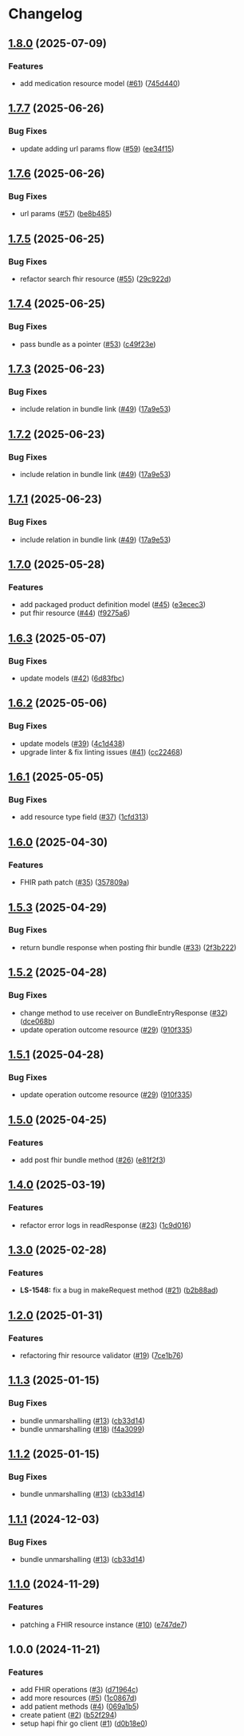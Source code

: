 # Changelog

## [1.8.0](https://github.com/savannahghi/hapi-fhir-go/compare/v1.7.7...v1.8.0) (2025-07-09)


### Features

* add medication resource model ([#61](https://github.com/savannahghi/hapi-fhir-go/issues/61)) ([745d440](https://github.com/savannahghi/hapi-fhir-go/commit/745d44019a89782347c6c8adedb62ca559c5d209))

## [1.7.7](https://github.com/savannahghi/hapi-fhir-go/compare/v1.7.6...v1.7.7) (2025-06-26)


### Bug Fixes

* update adding url params flow ([#59](https://github.com/savannahghi/hapi-fhir-go/issues/59)) ([ee34f15](https://github.com/savannahghi/hapi-fhir-go/commit/ee34f1554bc7a5e1aa095316d995c9a3b6a7e852))

## [1.7.6](https://github.com/savannahghi/hapi-fhir-go/compare/v1.7.5...v1.7.6) (2025-06-26)


### Bug Fixes

* url params ([#57](https://github.com/savannahghi/hapi-fhir-go/issues/57)) ([be8b485](https://github.com/savannahghi/hapi-fhir-go/commit/be8b4851eec7f8e0a1073358d337b74501b862a0))

## [1.7.5](https://github.com/savannahghi/hapi-fhir-go/compare/v1.7.4...v1.7.5) (2025-06-25)


### Bug Fixes

* refactor search fhir resource ([#55](https://github.com/savannahghi/hapi-fhir-go/issues/55)) ([29c922d](https://github.com/savannahghi/hapi-fhir-go/commit/29c922d3404ebcd7deba75b51ffda08eacf46880))

## [1.7.4](https://github.com/savannahghi/hapi-fhir-go/compare/v1.7.3...v1.7.4) (2025-06-25)


### Bug Fixes

* pass bundle as a pointer ([#53](https://github.com/savannahghi/hapi-fhir-go/issues/53)) ([c49f23e](https://github.com/savannahghi/hapi-fhir-go/commit/c49f23eb59d47743f5becf1d1c22f3ec9e757398))

## [1.7.3](https://github.com/savannahghi/hapi-fhir-go/compare/v1.7.2...v1.7.3) (2025-06-23)


### Bug Fixes

* include relation in bundle link ([#49](https://github.com/savannahghi/hapi-fhir-go/issues/49)) ([17a9e53](https://github.com/savannahghi/hapi-fhir-go/commit/17a9e53c6c98b799f4b73d2fd19123fcb1372715))

## [1.7.2](https://github.com/savannahghi/hapi-fhir-go/compare/v1.7.1...v1.7.2) (2025-06-23)


### Bug Fixes

* include relation in bundle link ([#49](https://github.com/savannahghi/hapi-fhir-go/issues/49)) ([17a9e53](https://github.com/savannahghi/hapi-fhir-go/commit/17a9e53c6c98b799f4b73d2fd19123fcb1372715))

## [1.7.1](https://github.com/savannahghi/hapi-fhir-go/compare/v1.7.0...v1.7.1) (2025-06-23)


### Bug Fixes

* include relation in bundle link ([#49](https://github.com/savannahghi/hapi-fhir-go/issues/49)) ([17a9e53](https://github.com/savannahghi/hapi-fhir-go/commit/17a9e53c6c98b799f4b73d2fd19123fcb1372715))

## [1.7.0](https://github.com/savannahghi/hapi-fhir-go/compare/v1.6.3...v1.7.0) (2025-05-28)


### Features

* add packaged product definition model ([#45](https://github.com/savannahghi/hapi-fhir-go/issues/45)) ([e3ecec3](https://github.com/savannahghi/hapi-fhir-go/commit/e3ecec3a1e0ce54e507fbaa3b8e56864901ca7f5))
* put fhir resource ([#44](https://github.com/savannahghi/hapi-fhir-go/issues/44)) ([f9275a6](https://github.com/savannahghi/hapi-fhir-go/commit/f9275a689268e89b21b0742f6b75cf7973b89cfc))

## [1.6.3](https://github.com/savannahghi/hapi-fhir-go/compare/v1.6.2...v1.6.3) (2025-05-07)


### Bug Fixes

* update models ([#42](https://github.com/savannahghi/hapi-fhir-go/issues/42)) ([6d83fbc](https://github.com/savannahghi/hapi-fhir-go/commit/6d83fbcaa940053391e729c70d37a2a02cc401be))

## [1.6.2](https://github.com/savannahghi/hapi-fhir-go/compare/v1.6.1...v1.6.2) (2025-05-06)


### Bug Fixes

* update models ([#39](https://github.com/savannahghi/hapi-fhir-go/issues/39)) ([4c1d438](https://github.com/savannahghi/hapi-fhir-go/commit/4c1d4381c5c072dbde8c490b3a11bce89a34bb6e))
* upgrade linter & fix linting issues ([#41](https://github.com/savannahghi/hapi-fhir-go/issues/41)) ([cc22468](https://github.com/savannahghi/hapi-fhir-go/commit/cc22468a919afc0f3ecd9832e0d8771d09c06ab8))

## [1.6.1](https://github.com/savannahghi/hapi-fhir-go/compare/v1.6.0...v1.6.1) (2025-05-05)


### Bug Fixes

* add resource type field ([#37](https://github.com/savannahghi/hapi-fhir-go/issues/37)) ([1cfd313](https://github.com/savannahghi/hapi-fhir-go/commit/1cfd313dedaa836db057b7f2c0ce909ea9cd3970))

## [1.6.0](https://github.com/savannahghi/hapi-fhir-go/compare/v1.5.3...v1.6.0) (2025-04-30)


### Features

* FHIR path patch ([#35](https://github.com/savannahghi/hapi-fhir-go/issues/35)) ([357809a](https://github.com/savannahghi/hapi-fhir-go/commit/357809ae8eb2cedd8f4bdab68c68b1f4f2d10e32))

## [1.5.3](https://github.com/savannahghi/hapi-fhir-go/compare/v1.5.2...v1.5.3) (2025-04-29)


### Bug Fixes

* return bundle response when posting fhir bundle ([#33](https://github.com/savannahghi/hapi-fhir-go/issues/33)) ([2f3b222](https://github.com/savannahghi/hapi-fhir-go/commit/2f3b2226c4facc8713d005378b9269756ae909d9))

## [1.5.2](https://github.com/savannahghi/hapi-fhir-go/compare/v1.5.1...v1.5.2) (2025-04-28)


### Bug Fixes

* change method to use receiver on BundleEntryResponse ([#32](https://github.com/savannahghi/hapi-fhir-go/issues/32)) ([dce068b](https://github.com/savannahghi/hapi-fhir-go/commit/dce068bea56033ad5e5d029181d4ac56fabffc0d))
* update operation outcome resource ([#29](https://github.com/savannahghi/hapi-fhir-go/issues/29)) ([910f335](https://github.com/savannahghi/hapi-fhir-go/commit/910f3350e4f15f67ad1acf51a63e4c8c6c957b03))

## [1.5.1](https://github.com/savannahghi/hapi-fhir-go/compare/v1.5.0...v1.5.1) (2025-04-28)


### Bug Fixes

* update operation outcome resource ([#29](https://github.com/savannahghi/hapi-fhir-go/issues/29)) ([910f335](https://github.com/savannahghi/hapi-fhir-go/commit/910f3350e4f15f67ad1acf51a63e4c8c6c957b03))

## [1.5.0](https://github.com/savannahghi/hapi-fhir-go/compare/v1.4.0...v1.5.0) (2025-04-25)


### Features

* add post fhir bundle method ([#26](https://github.com/savannahghi/hapi-fhir-go/issues/26)) ([e81f2f3](https://github.com/savannahghi/hapi-fhir-go/commit/e81f2f382cc33bc4013446658b96d6b981b44615))

## [1.4.0](https://github.com/savannahghi/hapi-fhir-go/compare/v1.3.0...v1.4.0) (2025-03-19)


### Features

* refactor error logs in readResponse ([#23](https://github.com/savannahghi/hapi-fhir-go/issues/23)) ([1c9d016](https://github.com/savannahghi/hapi-fhir-go/commit/1c9d016d29073a53e1e7336b83d1a008365849c0))

## [1.3.0](https://github.com/savannahghi/hapi-fhir-go/compare/v1.2.0...v1.3.0) (2025-02-28)


### Features

* **LS-1548:** fix a bug in makeRequest method ([#21](https://github.com/savannahghi/hapi-fhir-go/issues/21)) ([b2b88ad](https://github.com/savannahghi/hapi-fhir-go/commit/b2b88ad0d81a03fa99c13d6d9f1470bdd96b11bf))

## [1.2.0](https://github.com/savannahghi/hapi-fhir-go/compare/v1.1.3...v1.2.0) (2025-01-31)


### Features

* refactoring fhir resource validator ([#19](https://github.com/savannahghi/hapi-fhir-go/issues/19)) ([7ce1b76](https://github.com/savannahghi/hapi-fhir-go/commit/7ce1b76b53da52ee9df900dd05691b98ebdf5357))

## [1.1.3](https://github.com/savannahghi/hapi-fhir-go/compare/v1.1.2...v1.1.3) (2025-01-15)


### Bug Fixes

* bundle unmarshalling ([#13](https://github.com/savannahghi/hapi-fhir-go/issues/13)) ([cb33d14](https://github.com/savannahghi/hapi-fhir-go/commit/cb33d143273613d9e8c76e9fe2522fcd102238ff))
* bundle unmarshalling ([#18](https://github.com/savannahghi/hapi-fhir-go/issues/18)) ([f4a3099](https://github.com/savannahghi/hapi-fhir-go/commit/f4a3099ea8c83417db7a37957c0b41b4e48ccddc))

## [1.1.2](https://github.com/savannahghi/hapi-fhir-go/compare/v1.1.1...v1.1.2) (2025-01-15)


### Bug Fixes

* bundle unmarshalling ([#13](https://github.com/savannahghi/hapi-fhir-go/issues/13)) ([cb33d14](https://github.com/savannahghi/hapi-fhir-go/commit/cb33d143273613d9e8c76e9fe2522fcd102238ff))

## [1.1.1](https://github.com/savannahghi/hapi-fhir-go/compare/v1.1.0...v1.1.1) (2024-12-03)


### Bug Fixes

* bundle unmarshalling ([#13](https://github.com/savannahghi/hapi-fhir-go/issues/13)) ([cb33d14](https://github.com/savannahghi/hapi-fhir-go/commit/cb33d143273613d9e8c76e9fe2522fcd102238ff))

## [1.1.0](https://github.com/savannahghi/hapi-fhir-go/compare/v1.0.0...v1.1.0) (2024-11-29)


### Features

* patching a FHIR resource instance ([#10](https://github.com/savannahghi/hapi-fhir-go/issues/10)) ([e747de7](https://github.com/savannahghi/hapi-fhir-go/commit/e747de79e5583846c5cea13ea586e90ccc17ccc9))

## 1.0.0 (2024-11-21)


### Features

* add FHIR operations ([#3](https://github.com/savannahghi/hapi-fhir-go/issues/3)) ([d71964c](https://github.com/savannahghi/hapi-fhir-go/commit/d71964c70d433d8d96fb6d2f70143ecc9eb0176f))
* add more resources ([#5](https://github.com/savannahghi/hapi-fhir-go/issues/5)) ([1c0867d](https://github.com/savannahghi/hapi-fhir-go/commit/1c0867dc0141c7d7a627badb1e6bd7eb17dd4d0a))
* add patient methods ([#4](https://github.com/savannahghi/hapi-fhir-go/issues/4)) ([069a1b5](https://github.com/savannahghi/hapi-fhir-go/commit/069a1b588b2776a24a58388ac919a3519bdc3d02))
* create patient ([#2](https://github.com/savannahghi/hapi-fhir-go/issues/2)) ([b52f294](https://github.com/savannahghi/hapi-fhir-go/commit/b52f294f879106e8c0a05ee9b8e0ebea5f79d2d3))
* setup hapi fhir go client ([#1](https://github.com/savannahghi/hapi-fhir-go/issues/1)) ([d0b18e0](https://github.com/savannahghi/hapi-fhir-go/commit/d0b18e0066f4ef23112904af97b1256cbbe6a7dd))
